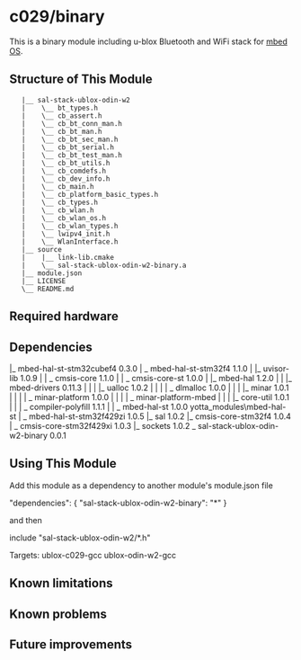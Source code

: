 # c029/binary

This is a binary module including u-blox Bluetooth and WiFi stack for [mbed OS](https://mbed/com).

## Structure of This Module

```
   |__ sal-stack-ublox-odin-w2
   |    \__ bt_types.h
   |    \__ cb_assert.h
   |    \__ cb_bt_conn_man.h
   |    \__ cb_bt_man.h
   |    \__ cb_bt_sec_man.h
   |    \__ cb_bt_serial.h
   |    \__ cb_bt_test_man.h
   |    \__ cb_bt_utils.h
   |    \__ cb_comdefs.h
   |    \__ cb_dev_info.h
   |    \__ cb_main.h
   |    \__ cb_platform_basic_types.h
   |    \__ cb_types.h
   |    \__ cb_wlan.h
   |    \__ cb_wlan_os.h
   |    \__ cb_wlan_types.h
   |    \__ lwipv4_init.h
   |    \__ WlanInterface.h
   |__ source
   |    |__ link-lib.cmake
   |    \__ sal-stack-ublox-odin-w2-binary.a
   |__ module.json
   |__ LICENSE
   \__ README.md
```

## Required hardware

## Dependencies

|_ mbed-hal-st-stm32cubef4 0.3.0
| \_ mbed-hal-st-stm32f4 1.1.0
|   |_ uvisor-lib 1.0.9
|   | \_ cmsis-core 1.1.0
|   |   \_ cmsis-core-st 1.0.0
|   |_ mbed-hal 1.2.0
|   | |_ mbed-drivers 0.11.3
|   | | |_ ualloc 1.0.2
|   | | | \_ dlmalloc 1.0.0
|   | | |_ minar 1.0.1
|   | | | \_ minar-platform 1.0.0
|   | | |   \_ minar-platform-mbed
|   | | |_ core-util 1.0.1
|   | | \_ compiler-polyfill 1.1.1
|   | \_ mbed-hal-st 1.0.0 yotta_modules\mbed-hal-st
|   \_ mbed-hal-st-stm32f429zi 1.0.5
|_ sal 1.0.2
|_ cmsis-core-stm32f4 1.0.4
| \_ cmsis-core-stm32f429xi 1.0.3
|_ sockets 1.0.2
\_ sal-stack-ublox-odin-w2-binary 0.0.1

## Using This Module

Add this module as a dependency to another module's module.json file

"dependencies": {
  "sal-stack-ublox-odin-w2-binary": "*"
}

and then 

include "sal-stack-ublox-odin-w2/*.h"

Targets:
ublox-c029-gcc
ublox-odin-w2-gcc

## Known limitations

## Known problems

## Future improvements
